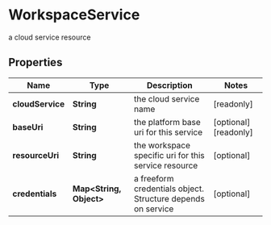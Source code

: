 

# WorkspaceService

a cloud service resource

## Properties

Name | Type | Description | Notes
------------ | ------------- | ------------- | -------------
**cloudService** | **String** | the cloud service name |  [readonly]
**baseUri** | **String** | the platform base uri for this service |  [optional] [readonly]
**resourceUri** | **String** | the workspace specific uri for this service resource |  [optional]
**credentials** | **Map&lt;String, Object&gt;** | a freeform credentials object. Structure depends on service |  [optional]



